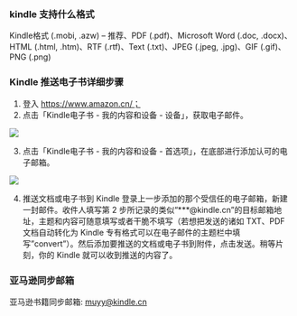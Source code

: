 <!--
abbrlink: oe3id29b
-->

### kindle 支持什么格式

Kindle格式 (.mobi, .azw) – 推荐、PDF (.pdf)、Microsoft Word (.doc, .docx)、HTML (.html, .htm)、RTF (.rtf)、Text (.txt)、JPEG (.jpeg, .jpg)、GIF (.gif)、PNG (.png)

### Kindle 推送电子书详细步骤

1. 登入 https://www.amazon.cn/；
2. 点击「Kindle电子书 - 我的内容和设备 - 设备」，获取电子邮件。

![](http://with.muyunyun.cn/64ddf19d3eb4671c467d63f64e21eeb4.jpg-400)

3. 点击「Kindle电子书 - 我的内容和设备 - 首选项」，在底部进行添加认可的电子邮箱。

![](http://with.muyunyun.cn/f2127a243856e8080f036f18eddb142c.jpg-400)

4. 推送文档或电子书到 Kindle 登录上一步添加的那个受信任的电子邮箱，新建一封邮件。收件人填写第 2 步所记录的类似“***@kindle.cn”的目标邮箱地址，主题和内容可随意填写或者干脆不填写（若想把发送的诸如 TXT、PDF 文档自动转化为 Kindle 专有格式可以在电子邮件的主题栏中填写”convert”）。然后添加要推送的文档或电子书到附件，点击发送。稍等片刻，你的 Kindle 就可以收到推送的内容了。

### 亚马逊同步邮箱

亚马逊书籍同步邮箱: muyy@kindle.cn
